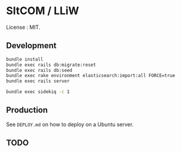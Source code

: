 # SItCOM / LLiW

License : MIT.

## Development

```sh
bundle install
bundle exec rails db:migrate:reset
bundle exec rails db:seed
bundle exec rake environment elasticsearch:import:all FORCE=true
bundle exec rails server
```

```sh
bundle exec sidekiq -c 1
```

## Production

See `DEPLOY.md` on how to deploy on a Ubuntu server.

## TODO

